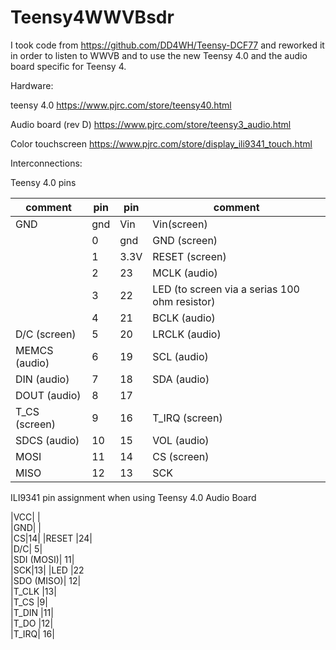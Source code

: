 # Teensy4WWVBsdr

I took code from https://github.com/DD4WH/Teensy-DCF77 and reworked it in order to listen to WWVB and to use the new Teensy 4.0 and the audio board specific for Teensy 4.

Hardware:

teensy 4.0  https://www.pjrc.com/store/teensy40.html

Audio board (rev D)  https://www.pjrc.com/store/teensy3_audio.html

Color touchscreen https://www.pjrc.com/store/display_ili9341_touch.html

Interconnections:


Teensy 4.0 pins


   |  comment | pin | pin | comment |
   |-----|-----|-----|-----|				
   | GND | gnd | Vin | Vin(screen) |
   | | 0 | gnd | GND (screen) |
   | | 1 | 3.3V | RESET (screen) |   
   | | 2 | 23 | MCLK (audio) |
   | | 3 | 22 | LED  (to screen via a serias 100 ohm resistor)|
   | | 4 | 21 | BCLK (audio) |
   | D/C (screen)	| 5	| 20 | LRCLK (audio)|
|MEMCS (audio)|	6|	19|	SCL (audio)|
|DIN (audio) |7|18|SDA (audio)|
|DOUT (audio)|8|17||
|T_CS (screen)|9|  16|T_IRQ (screen)|
|SDCS (audio)|10|15|VOL (audio)|
|MOSI|11|14|CS (screen)|
|  MISO|12|  13	| SCK|
				


ILI9341 pin assignment when using Teensy 4.0 Audio Board



 |VCC| |				
 |GND| |	
 |CS|14|
 |RESET	|24|			
 |D/C|	5|			
 |SDI (MOSI)|	11|			
 |SCK|13|
 |LED	|22			
 |SDO (MISO)|	12|			
|T_CLK	|13|			
|T_CS	|9|			
|T_DIN	|11|			
|T_DO	|12|			
|T_IRQ|	16|			

